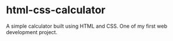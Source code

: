 # html-css-calculator
A simple calculator built using HTML and CSS. One of my first web development project.
